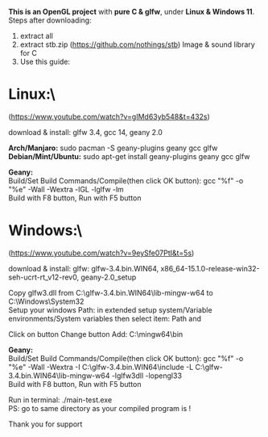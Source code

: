 **This is an OpenGL project** with **pure C & glfw**, under **Linux & Windows 11**.\
Steps after downloading:
  1. extract all
  2. extract stb.zip (https://github.com/nothings/stb) Image & sound library for C
  3. Use this guide:

# Linux:\
(https://www.youtube.com/watch?v=gIMd63yb548&t=432s)

download & install: glfw 3.4, gcc 14, geany 2.0

**Arch/Manjaro:** sudo pacman -S geany-plugins geany gcc glfw\
**Debian/Mint/Ubuntu:** sudo apt-get install geany-plugins geany gcc glfw

**Geany:**\
Build/Set Build Commands/Compile(then click OK button): gcc "%f" -o "%e" -Wall -Wextra -lGL -lglfw -lm\
Build with F8 button, Run with F5 button

# Windows:\
(https://www.youtube.com/watch?v=9eySfe07PtI&t=5s)

download & install: glfw: glfw-3.4.bin.WIN64, x86_64-15.1.0-release-win32-seh-ucrt-rt_v12-rev0, geany-2.0_setup

Copy glfw3.dll from C:\glfw-3.4.bin.WIN64\lib-mingw-w64 to C:\Windows\System32\
Setup your windows Path: in extended setup system/Variable environments/System variables then select item: Path and

Click on button Change button Add: C:\mingw64\bin

**Geany:**\
Build/Set Build Commands/Compile(then click OK button): gcc "%f" -o "%e" -Wall -Wextra -I C:\glfw-3.4.bin.WIN64\include -L C:\glfw-3.4.bin.WIN64\lib-mingw-w64 -lglfw3dll -lopengl33\
Build with F8 button, Run with F5 button

Run in terminal:  ./main-test.exe\
PS: go to same directory as your compiled program is !

Thank you for support
